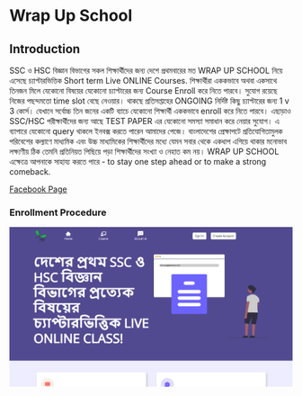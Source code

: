 # Wrap Up School

## Introduction

SSC ও HSC বিজ্ঞান বিভাগের সকল শিক্ষার্থীদের জন্য দেশে প্রথমবারের মত WRAP UP SCHOOL নিয়ে এসেছে চ্যাপ্টারভিত্তিক Short term Live ONLINE Courses.
শিক্ষার্থীরা এককভাবে অথবা একসাথে তিনজন মিলে যেকোনো বিষয়ের যেকোনো চ্যাপ্টারের জন্য Course Enroll করে নিতে পারবে। সুযোগ রয়েছে নিজের পছন্দমতো time slot বেছে নেওয়ার। থাকছে প্রতিসপ্তাহের ONGOING নির্দিষ্ট কিছু চ্যাপ্টারের জন্য 1 v 3 কোর্স। যেখানে সর্বোচ্চ তিন জনের একটি ব্যাচে যেকোনো শিক্ষার্থী এককভাবে enroll করে নিতে পারবে। এছাড়াও SSC/HSC পরীক্ষার্থীদের জন্য আছে TEST PAPER এর যেকোনো সমস্যা সমাধান করে নেয়ার সুযোগ। এ ব্যাপারে যেকোনো query থাকলে ইনবক্স করতে পারেন আমাদের পেজে।
বাংলাদেশের প্রেক্ষাপটে প্রতিযোগিতামুলক পরিবেশের কল্যাণে মাধ্যমিক এবং উচ্চ মাধ্যমিকের শিক্ষার্থীদের মধ্যে যেমন সবার থেকে একধাপ এগিয়ে থাকার মনোভাব লক্ষ্যণীয় ঠিক তেমনি প্রতিনিয়ত পিছিয়ে পড়া শিক্ষার্থীদের সংখ্যা ও নেহাত কম নয়। WRAP UP SCHOOL এক্ষেত্রে আপনাকে সাহায্য করতে পারে -
to stay one step ahead or to make a strong comeback.

[Facebook Page](https://www.facebook.com/wrapupschool)

### Enrollment Procedure

[![video](./public/meta_img.jpg)](./public/assets/wrapup_enrollment_procedure.mp4)
